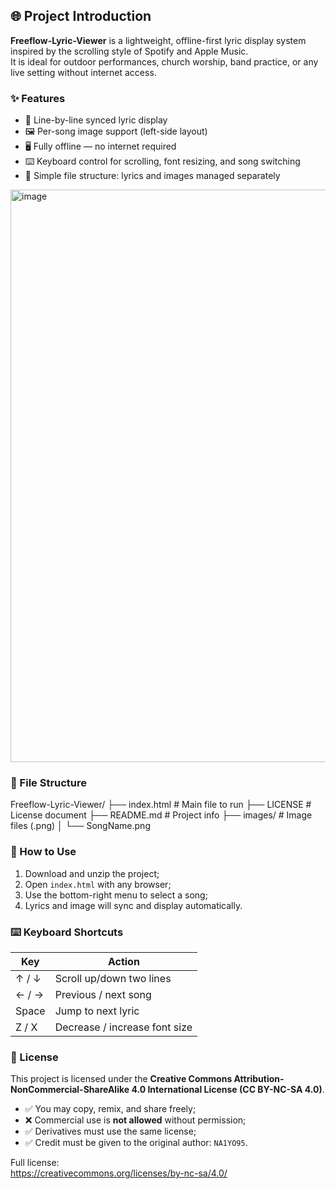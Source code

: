 ## 🌐 Project Introduction

**Freeflow-Lyric-Viewer** is a lightweight, offline-first lyric display system inspired by the scrolling style of Spotify and Apple Music.  
It is ideal for outdoor performances, church worship, band practice, or any live setting without internet access.

### ✨ Features

- 🎤 Line-by-line synced lyric display
- 🖼️ Per-song image support (left-side layout)
- 🖥️ Fully offline — no internet required
- ⌨️ Keyboard control for scrolling, font resizing, and song switching
- 📁 Simple file structure: lyrics and images managed separately

<img width="1920" height="916" alt="image" src="https://github.com/user-attachments/assets/74777386-9450-46a6-be6f-b264b14501d7" />


### 📁 File Structure
Freeflow-Lyric-Viewer/
├── index.html # Main file to run
├── LICENSE # License document
├── README.md # Project info
├── images/ # Image files (.png)
│ └── SongName.png


### 🚀 How to Use

1. Download and unzip the project;
2. Open `index.html` with any browser;
3. Use the bottom-right menu to select a song;
4. Lyrics and image will sync and display automatically.

### ⌨️ Keyboard Shortcuts

| Key | Action |
|-----|--------|
| ↑ / ↓ | Scroll up/down two lines |
| ← / → | Previous / next song |
| Space | Jump to next lyric |
| Z / X | Decrease / increase font size |

### 📄 License

This project is licensed under the **Creative Commons Attribution-NonCommercial-ShareAlike 4.0 International License (CC BY-NC-SA 4.0)**.

- ✅ You may copy, remix, and share freely;
- ❌ Commercial use is **not allowed** without permission;
- ✅ Derivatives must use the same license;
- ✅ Credit must be given to the original author: `NA1YO95`.

Full license:  
https://creativecommons.org/licenses/by-nc-sa/4.0/
